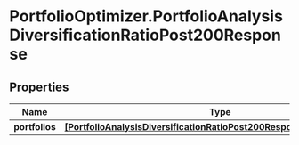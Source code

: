 # PortfolioOptimizer.PortfolioAnalysisDiversificationRatioPost200Response

## Properties

Name | Type | Description | Notes
------------ | ------------- | ------------- | -------------
**portfolios** | [**[PortfolioAnalysisDiversificationRatioPost200ResponsePortfoliosInner]**](PortfolioAnalysisDiversificationRatioPost200ResponsePortfoliosInner.md) |  | 



